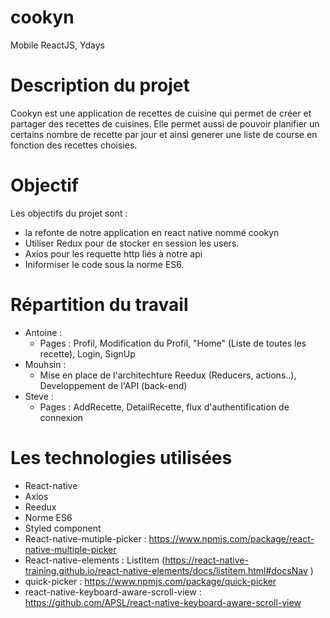 # cookyn
Mobile ReactJS, Ydays

# Description du projet
Cookyn est une application de recettes de cuisine qui permet de créer et partager des recettes de cuisines.
Elle permet aussi de pouvoir planifier un certains nombre de recette par jour et ainsi
generer une liste de course en fonction des recettes choisies.

# Objectif
Les objectifs du projet sont :
- la refonte de notre application en react native nommé cookyn
- Utiliser Redux pour de stocker en session les users.
- Axios pour les requette http liés à notre api
- Iniformiser le code sous la norme ES6.

# Répartition du travail 
- Antoine :
    - Pages : Profil, Modification du Profil, "Home" (Liste de toutes les recette), Login, SignUp
- Mouhsin : 
    - Mise en place de l'architechture Reedux (Reducers, actions..), Developpement de l'API (back-end)
- Steve :
   -  Pages : AddRecette, DetailRecette, flux d'authentification de connexion 

# Les technologies utilisées
- React-native
- Axios
- Reedux
- Norme ES6
- Styled component
- React-native-mutiple-picker : https://www.npmjs.com/package/react-native-multiple-picker
- React-native-elements : ListItem (https://react-native-training.github.io/react-native-elements/docs/listitem.html#docsNav )
- quick-picker : https://www.npmjs.com/package/quick-picker
- react-native-keyboard-aware-scroll-view : https://github.com/APSL/react-native-keyboard-aware-scroll-view

